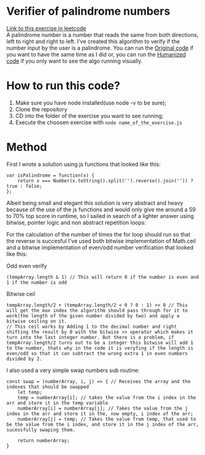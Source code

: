 # Verifier of palindrome numbers

[Link to this exercise in leetcode](https://leetcode.com/problems/palindrome-number/)  
A palindrome number is a number that reads the same from both directions, left to right and right to left. I've created this algorithm to verify if the number input by the user is a palindrome.
You can run the [Original code](originalIsPalindrome.js) if you want to have the same time as I did or, you can
run the [Humanized code](humanizedIsPalindrome.js) if you only want to see the algo running visually.

# How to run this code?

1. Make sure you have node installed(use node -v to be sure);
2. Clone the repository
3. CD into the folder of the exercise you want to see running;
4. Execute the choosen exercise with `node name_of_the_exercise.js`

# Method

First I wrote a solution using js functions that looked like this:

```
var isPalindrome = function(x) {
    return x === Number(x.toString().split('').reverse().join('')) ? true : false;
};
```

Albeit being small and elegant this solution is very abstract and heavy because of the use of the js functions and would only give me around a 59 to 70% top score in runtime, so I sailed in search of a lighter answer using bitwise, pointer logic and non abstract repetition loops:

For the calculation of the number of times the for loop should run so that the reverse is succesful I've used both bitwise implementation of Math.ceil and a bitwise implementation of even/odd number verification that looked like this:

Odd even verify

```
(tempArray.length & 1) // This will return 0 if the number is even and 1 if the number is odd
```

Bitwise ceil

```
tempArray.length/2 + (tempArray.length/2 < 0 ? 0 : 1) >> 0 // This will get the max index the algorithm should pass through for it to work(the length of the given number divided by two) and apply a bitwise ceiling on it.
// This ceil works by Adding 1 to the decimal number and right shifting the result by 0 with the bitwise >> operator which makes it turn into the last integer number. But there is a problem, if tempArray.length/2 turns out to be a integer this bitwise will add 1 to the number, thats why in the code it is veryfing if the length is even/odd so that it can subtract the wrong extra 1 in even numbers divided by 2.
```

I also used a very simple swap numbers sub routine:

```
const swap = (numberArray, i, j) => { // Receives the array and the indexes that should be swapped
    let temp;
    temp = numberArray[i]; // takes the value from the i index in the arr and store it in the temp variable
    numberArray[i] = numberArray[j]; // Takes the value from the j index in the arr and store it in the, now empty, i index of the arr;
    numberArray[j] = temp; // Takes the value from temp, that used to be the value from the i index, and store it in the j index of the arr, sucessfully swaping them.

    return numberArray;
}
```

